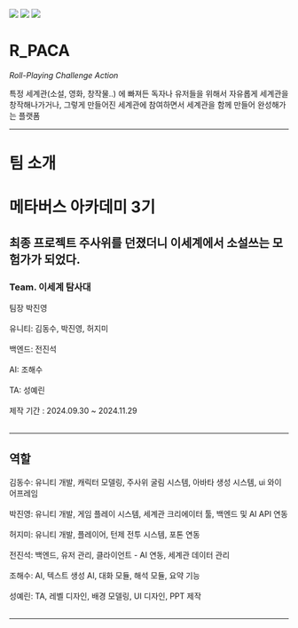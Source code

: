<img src="https://img.shields.io/badge/unity-%23000000.svg?&style=for-the-badge&logo=unity&logoColor=white" /> <img src="https://img.shields.io/badge/blender-%23F5792A.svg?&style=for-the-badge&logo=blender&logoColor=white"/> <img src="https://img.shields.io/badge/Photon-004480?style=for-the-badge&logo=photon&logoColor=white"/>

# **R_PACA**

  _Roll-Playing Challenge Action_  

특정 세계관(소설, 영화, 창작물..) 에 빠져든 독자나 유저들을 위해서 
자유롭게 세계관을 창작해나가거나, 그렇게 만들어진 세계관에 참여하면서 세계관을 함께 만들어 완성해가는 플랫폼

---
# 팀 소개 
<h1>메타버스 아카데미 3기</h1>

<h2>최종 프로젝트 주사위를 던졌더니 이세계에서 소설쓰는 모험가가 되었다.</h2>

<h3>Team. 이세계 탐사대</h3>

팀장 박진영<br><br>
유니티: 김동수, 박진영, 허지미<br><br>
백엔드: 전진석<br><br>
AI: 조해수<br><br>
TA: 성예린<br><br>
제작 기간 : 2024.09.30 ~ 2024.11.29<br><br>

---
<h2>역할</h2>
김동수: 유니티 개발, 캐릭터 모델링, 주사위 굴림 시스템, 아바타 생성 시스템, ui 와이어프레임<br><br>
박진영: 유니티 개발, 게임 플레이 시스템, 세계관 크리에이터 툴, 백엔드 및 AI API 연동<br><br>
허지미: 유니티 개발, 플레이어, 턴제 전투 시스템, 포톤 연동<br><br>
전진석: 백엔드, 유저 관리, 클라이언트 - AI 연동, 세계관 데이터 관리<br><br>
조해수: AI, 텍스트 생성 AI, 대화 모듈, 해석 모듈, 요약 기능<br><br>
성예린: TA, 레벨 디자인, 배경 모델링, UI 디자인, PPT 제작<br><br>

---
